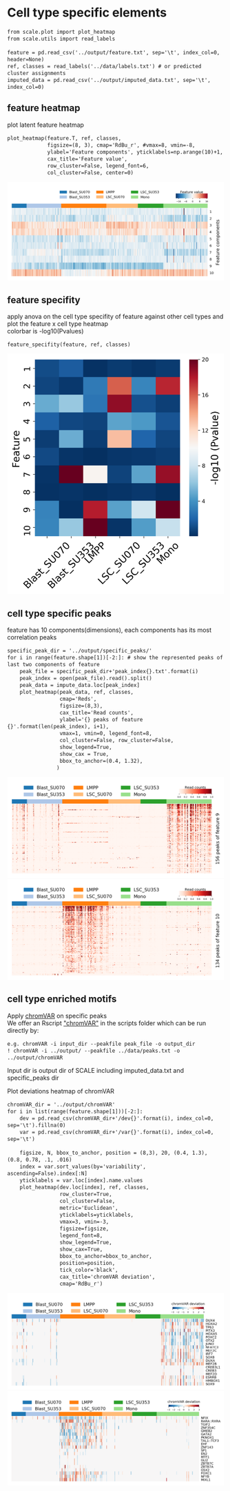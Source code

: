# Cell type specific elements


    from scale.plot import plot_heatmap
    from scale.utils import read_labels
    
    feature = pd.read_csv('../output/feature.txt', sep='\t', index_col=0, header=None)
    ref, classes = read_labels('../data/labels.txt') # or predicted cluster assignments
    imputed_data = pd.read_csv('../output/imputed_data.txt', sep='\t', index_col=0)
    
## feature heatmap
plot latent feature heatmap
 
    plot_heatmap(feature.T, ref, classes, 
                 figsize=(8, 3), cmap='RdBu_r', #vmax=8, vmin=-8,
                 ylabel='Feature components', yticklabels=np.arange(10)+1, 
                 cax_title='Feature value',
                 row_cluster=False, legend_font=6, 
                 col_cluster=False, center=0)
![feature_heatmap](png/feature_heatmap.png)  
               
                 
## feature specifity
apply anova on the cell type specifity of feature against other cell types and plot the feature x cell type heatmap  
colorbar is -log10(Pvalues)

    feature_specifity(feature, ref, classes)
![feature_specifity](png/feature_specifity.png)
    
## cell type specific peaks
feature has 10 components(dimensions), each components has its most correlation peaks
    
    specific_peak_dir = '../output/specific_peaks/'
    for i in range(feature.shape[1])[-2:]: # show the represented peaks of last two components of feature
        peak_file = specific_peak_dir+'peak_index{}.txt'.format(i)
        peak_index = open(peak_file).read().split()
        peak_data = impute_data.loc[peak_index]
        plot_heatmap(peak_data, ref, classes,
                     cmap='Reds', 
                     figsize=(8,3), 
                     cax_title='Read counts', 
                     ylabel='{} peaks of feature {}'.format(len(peak_index), i+1),
                     vmax=1, vmin=0, legend_font=8,
                     col_cluster=False, row_cluster=False,
                     show_legend=True,
                     show_cax = True,
                     bbox_to_anchor=(0.4, 1.32),
                    )
![specific_peaks_of_feature9](png/specific_peaks_of_feature9.png)
![specific_peaks_of_feature10](png/specific_peaks_of_feature10.png)

## cell type enriched motifs
Apply [chromVAR](https://github.com/GreenleafLab/chromVAR) on specific peaks  
We offer an Rscript ["chromVAR"](../scripts/chromVAR) in the scripts folder which can be run directly by:

    e.g. chromVAR -i input_dir --peakfile peak_file -o output_dir
    ! chromVAR -i ../output/ --peakfile ../data/peaks.txt -o ../output/chromVAR
Input dir is output dir of SCALE including imputed_data.txt and specific_peaks dir
    
    
Plot deviations heatmap of chromVAR

    chromVAR_dir = '../output/chromVAR'
    for i in list(range(feature.shape[1]))[-2:]:
        dev = pd.read_csv(chromVAR_dir+'/dev{}'.format(i), index_col=0, sep='\t').fillna(0)
        var = pd.read_csv(chromVAR_dir+'/var{}'.format(i), index_col=0, sep='\t')

        figsize, N, bbox_to_anchor, position = (8,3), 20, (0.4, 1.3), (0.8, 0.78, .1, .016)
        index = var.sort_values(by='variability', ascending=False).index[:N]
        yticklabels = var.loc[index].name.values
        plot_heatmap(dev.loc[index], ref, classes, 
                     row_cluster=True, 
                     col_cluster=False, 
                     metric='Euclidean',
                     yticklabels=yticklabels, 
                     vmax=3, vmin=-3, 
                     figsize=figsize, 
                     legend_font=8,
                     show_legend=True,
                     show_cax=True,
                     bbox_to_anchor=bbox_to_anchor,
                     position=position,
                     tick_color='black',
                     cax_title='chromVAR deviation',
                     cmap='RdBu_r')
                     
![enriched_motifs_of_feature9](png/enriched_motifs_of_feature9.png)
![enriched_motifs_of_feature10](png/enriched_motifs_of_feature10.png)
                    
                 

                 
                 
